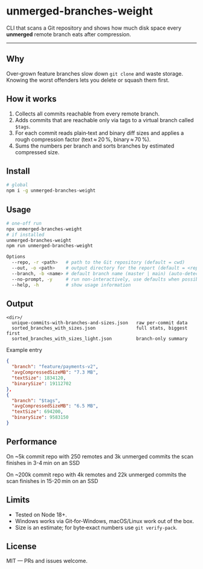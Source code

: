 # unmerged-branches-weight

CLI that scans a Git repository and shows how much disk space every **unmerged** remote branch eats after compression.

---

## Why

Over‑grown feature branches slow down `git clone` and waste storage.  Knowing the worst offenders lets you delete or squash them first.

## How it works

1. Collects all commits reachable from every remote branch.
2. Adds commits that are reachable only via tags to a virtual branch called `$tags`.
3. For each commit reads plain‑text and binary diff sizes and applies a rough compression factor (text ≈ 20 %, binary ≈ 70 %).
4. Sums the numbers per branch and sorts branches by estimated compressed size.

## Install

```bash
# global
npm i -g unmerged-branches-weight
```

## Usage

```bash
# one-off run
npx unmerged-branches-weight
# if installed
unmerged-branches-weight
npm run unmerged-branches-weight

Options
  --repo, -r <path>   # path to the Git repository (default = cwd)
  --out, -o <path>    # output directory for the report (default = <repo>/unmerged-branches-size-report)
  --branch, -b <name> # default branch name (master | main) (auto-detect if not provided)
  --no-prompt, -y     # run non‑interactively, use defaults when possible
  --help, -h          # show usage information
```

## Output

```
<dir>/
  unique-commits-with-branches-and-sizes.json   raw per‑commit data
  sorted_branches_with_sizes.json               full stats, biggest first
  sorted_branches_with_sizes_light.json         branch‑only summary
```

Example entry

```json
{
  "branch": "feature/payments-v2",
  "avgCompressedSizeMB": "7.3 MB",
  "textSize": 1834120,
  "binarySize": 19112702
},
{
  "branch": "$tags",
  "avgCompressedSizeMB": "6.5 MB",
  "textSize": 694200,
  "binarySize": 9583150
}
```

## Performance

On \~5k commit repo with 250 remotes and 3k unmerged commits the scan finishes in 3-4 min on an SSD

On \~200k commit repo with 4k remotes and 22k unmerged commits the scan finishes in 15-20 min on an SSD

## Limits

* Tested on Node 18+.
* Windows works via Git‑for‑Windows, macOS/Linux work out of the box.
* Size is an estimate; for byte‑exact numbers use `git verify-pack`.

## License

MIT — PRs and issues welcome.
